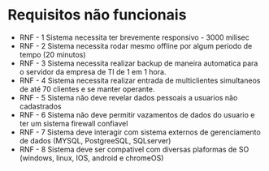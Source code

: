 # Requisitos não funcionais
* RNF - 1 Sistema necessita ter brevemente responsivo - 3000 milisec
* RNF - 2 Sistema necessita rodar mesmo offline por algum periodo de tempo (20 minutos)
* RNF - 3 Sistema necessita realizar backup de maneira automatica para o servidor da empresa de TI de 1 em 1 hora.
* RNF - 4 Sistema necessita realizar entrada de multiclientes simultaneos de até 70 clientes e se manter operante.
* RNF - 5 Sistema não deve revelar dados pessoais a usuarios não cadastrados
* RNF - 6 Sistema não deve permitir vazamentos de dados do usuario e ter um sistema firewall confiavel
* RNF - 7 Sistema deve interagir com sistema externos de gerenciamento de dados (MYSQL, PostgreeSQL, SQLserver)
* RNF - 8 Sistema deve ser compativel com diversas plaformas de SO (windows, linux, IOS, android e chromeOS)

